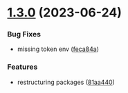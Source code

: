 # [1.3.0](https://github.com/mloetkemann/alpha8-lib/compare/v1.2.2...v1.3.0) (2023-06-24)


### Bug Fixes

* missing token env ([feca84a](https://github.com/mloetkemann/alpha8-lib/commit/feca84a61813f9c30cf00e2b711e0d2208731f14))


### Features

* restructuring packages ([81aa440](https://github.com/mloetkemann/alpha8-lib/commit/81aa440a693aacd28093c4d94823b03d1f82df1f))
